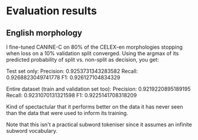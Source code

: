 # Evaluation results
## English morphology
I fine-tuned CANINE-C on 80% of the CELEX-en morphologies stopping when loss on a 10% validation split converged. 
Using the argmax of its predicted probability of split vs. non-split as decision, you get:

Test set only:
Precision: 0.9253731343283582
Recall:    0.9268823049741778
F1:        0.926127104834329

Entire dataset (train and validation set too):
Precision: 0.9219220895189195
Recall:    0.9231070131321598
F1:        0.9225141708318209

Kind of spectactular that it performs better on the data it has never seen than the data that were used to inform its
training. 

Note that this isn't a practical subword tokeniser since it assumes an infinite subword vocabulary.